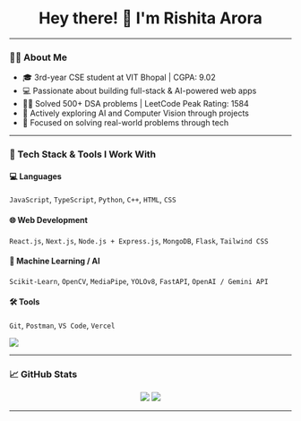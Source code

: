 <h1 align="center">Hey there! 👋 I'm Rishita Arora</h1>

---

### 🧑‍💻 About Me

- 🎓 3rd-year CSE student at VIT Bhopal | CGPA: 9.02
- 💻 Passionate about building full-stack & AI-powered web apps
- 👩‍💻 Solved 500+ DSA problems | LeetCode Peak Rating: 1584
- 🤖 Actively exploring AI and Computer Vision through projects
- 🚀 Focused on solving real-world problems through tech

---

### 🔧 Tech Stack & Tools I Work With

#### 💻 **Languages**
`JavaScript`, `TypeScript`, `Python`, `C++`, `HTML`, `CSS`

#### 🌐 **Web Development**
`React.js`, `Next.js`, `Node.js + Express.js`, `MongoDB`, `Flask`, `Tailwind CSS`

#### 🤖 **Machine Learning / AI**
`Scikit-Learn`, `OpenCV`, `MediaPipe`, `YOLOv8`, `FastAPI`, `OpenAI / Gemini API`

#### 🛠️ **Tools**
`Git`, `Postman`, `VS Code`, `Vercel`

<p align="left">
  <img src="https://skillicons.dev/icons?i=js,ts,python,cpp,html,css,react,nextjs,nodejs,express,mongodb,flask,tailwind,git,postman,vscode,vercel" />
</p>

---

### 📈 GitHub Stats

<p align="center">
  <img src="https://github-readme-stats.vercel.app/api?username=arorarish245&show_icons=true&theme=default&hide_border=true" />
  <img src="https://github-readme-streak-stats.herokuapp.com/?user=arorarish245&hide_border=true" />
</p>

---


<!--
**arorarish245/arorarish245** is a ✨ _special_ ✨ repository because its `README.md` (this file) appears on your GitHub profile.

Here are some ideas to get you started:

- 🔭 I’m currently working on ...
- 🌱 I’m currently learning ...
- 👯 I’m looking to collaborate on ...
- 🤔 I’m looking for help with ...
- 💬 Ask me about ...
- 📫 How to reach me: ...
- 😄 Pronouns: ...
- ⚡ Fun fact: ...
-->
